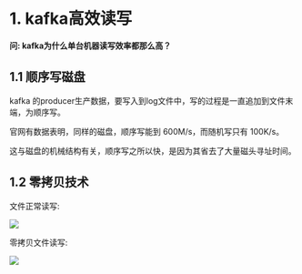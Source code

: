 # 1. kafka高效读写

**问: kafka为什么单台机器读写效率都那么高？**

## 1.1 顺序写磁盘
kafka 的producer生产数据，要写入到log文件中，写的过程是一直追加到文件末端，为顺序写。

官网有数据表明，同样的磁盘，顺序写能到 600M/s，而随机写只有 100K/s。

这与磁盘的机械结构有关，顺序写之所以快，是因为其省去了大量磁头寻址时间。


## 1.2 零拷贝技术

文件正常读写:

![](../../assets/正常拷贝.png)

零拷贝文件读写:

![](../../assets/0拷贝.png)
